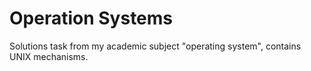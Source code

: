 # Operation Systems

Solutions task from my academic subject "operating system", contains UNIX mechanisms.